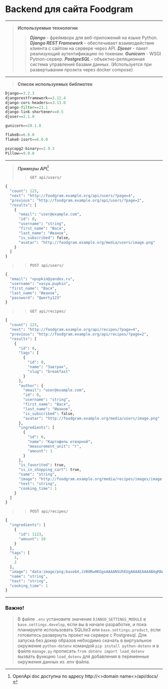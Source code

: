 # Backend для сайта Foodgram
***
> __Используемые технологии__
>> ___Django___ -  фреймворк для веб-приложений на языке Python.
>> ___Django REST Framework___ - обеспечивает взаимодействие клиента с сайтом на сервере через API.
>> ___Djoser___ -  пакет реализующий аутентификацию по токенам.
>> ___Gunicorn___ -  WSGI Pytnon-сервер.
>> ___PostgreSQL___ - объектно-реляционная система управления базами данных. (Используется при развертывании проэкта через docker compose)
***
> __Список используемых библиотек__
``` python
Django==3.2.3
djangorestframework==3.12.4
django-cors-headers==3.13.0
django-filter==23.1
django-link-shortener==0.5
djoser==2.1.0

gunicorn==20.1.0 

flake8==6.0.0
flake8-isort==6.0.0

psycopg2-binary==2.9.3
Pillow==9.0.0
```
***
> ___Примеры API___[^1]
>> `GET api/users/`
```python
{
  "count": 123,
  "next": "http://foodgram.example.org/api/users/?page=4",
  "previous": "http://foodgram.example.org/api/users/?page=2",
  "results": [
    {
      "email": "user@example.com",
      "id": 0,
      "username": "string",
      "first_name": "Вася",
      "last_name": "Иванов",
      "is_subscribed": false,
      "avatar": "http://foodgram.example.org/media/users/image.png"
    }
  ]
}
``` 
>> `POST api/users/`
```python
{
  "email": "vpupkin@yandex.ru",
  "username": "vasya.pupkin",
  "first_name": "Вася",
  "last_name": "Иванов",
  "password": "Qwerty123"
}
```
>> `GET api/recipes/`
```python
{
  "count": 123,
  "next": "http://foodgram.example.org/api/recipes/?page=4",
  "previous": "http://foodgram.example.org/api/recipes/?page=2",
  "results": [
    {
      "id": 0,
      "tags": [
        {
          "id": 0,
          "name": "Завтрак",
          "slug": "breakfast"
        }
      ],
      "author": {
        "email": "user@example.com",
        "id": 0,
        "username": "string",
        "first_name": "Вася",
        "last_name": "Иванов",
        "is_subscribed": false,
        "avatar": "http://foodgram.example.org/media/users/image.png"
      },
      "ingredients": [
        {
          "id": 0,
          "name": "Картофель отварной",
          "measurement_unit": "г",
          "amount": 1
        }
      ],
      "is_favorited": true,
      "is_in_shopping_cart": true,
      "name": "string",
      "image": "http://foodgram.example.org/media/recipes/images/image.png",
      "text": "string",
      "cooking_time": 1
    }
  ]
}
```
>> `POST api/recipes/`
```python
{
  "ingredients": [
    {
      "id": 1123,
      "amount": 10
    }
  ],
  "tags": [
    1,
    2
  ],
  "image": "data:image/png;base64,iVBORw0KGgoAAAANSUhEUgAAAAEAAAABAgMAAABieywaAAAACVBMVEUAAAD///9fX1/S0ecCAAAACXBIWXMAAA7EAAAOxAGVKw4bAAAACklEQVQImWNoAAAAggCByxOyYQAAAABJRU5ErkJggg==",
  "name": "string",
  "text": "string",
  "cooking_time": 1
}
```
***
### Важно!
>В файле `.env` установите значение `DJANGO_SETTINGS_MODULE` в `base.settings.develop`, если вы в начале разработке, и пока планируете использовать SQLite3 или `base.settings.product`, если готовитесь развернуть проeкт на сервере c Postgresql. Для запуска без докер образов небходимо скачать в виртуальное окружение `python-dotenv` командой `pip install python-dotenv` и в файле `manage.py` прописать `from dotenv import load_dotenv` вызвать функцию `load_dotenv` для добавления в переменные окружения данных из .env файла.

[^1]: OpenApi doc доступна по адресу http://<>domain name<>/api/docs/
